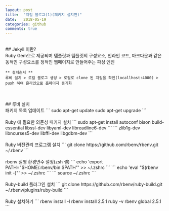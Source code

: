 ```yaml
---
layout: post
title:  "지킬 블로그(1)(패키지 설치편)"
date:   2018-05-19
categories: github
comments: true
---
```


<br/>
## Jekyll 이란?
<br/>
Ruby Gem으로 제공되며 템플릿과 템플릿의 구성요소, 인라인 코드, 마크다운과 같은 동적인 구성요소를 정적인 웹페이지로 만들어주는 파싱 엔진
<br/>

```
** 설치순서 **
루비 설치 > 로컬 블로그 생성 > 로컬로 clone 된 지킬을 확인(locallhost:4000) > push 하여 온라인으로 홈페이지 동기화
```
<br/>
<br/>
## 루비 설치
<br/>
패키지 목록 업데이트
```
sudo apt-get update
sudo apt-get upgrade
```
<br/>
<br/>
Ruby 에 필요한 의존성 패키지 설치
```
sudo apt-get install autoconf bison build-essential libssl-dev libyaml-dev libreadline6-dev
```
```
zlib1g-dev libncurses5-dev libffi-dev libgdbm-dev
```
<br/><br/>
Ruby 버전관리 프로그램 설치
```
git clone https://github.com/rbenv/rbenv.git ~/.rbenv
```
<br/>
<br/>
rbenv 실행 환경변수 설정(zsh 셸)
```
echo 'export PATH="$HOME/.rbenv/bin:$PATH"' >> ~/.zshrc
```
```
echo 'eval "$(rbenv init -)"' >> ~/.zshrc
```
```
source ~/.zshrc
```
<br/><br/>
Ruby-build 플러그인 설치
```
git clone https://github.com/rbenv/ruby-build.git ~/.rbenv/plugins/ruby-build
```
<br/><br/>
Ruby 설치하기
```
rbenv install -l
rbenv install 2.5.1
ruby -v
rbenv global 2.5.1
```
